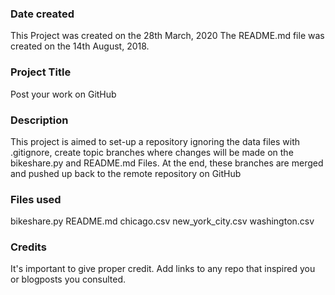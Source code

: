 ### Date created
This Project was created on the 28th March, 2020
The README.md file was created on the 14th August, 2018.

### Project Title
Post your work on GitHub

### Description
This project is aimed to set-up a repository ignoring the data files with .gitignore,
create topic branches where changes will be made on the bikeshare.py and README.md Files.
At the end, these branches are merged and pushed up back to the remote repository on GitHub

### Files used
bikeshare.py
README.md
chicago.csv
new_york_city.csv
washington.csv

### Credits
It's important to give proper credit. Add links to any repo that inspired you or blogposts you consulted.
